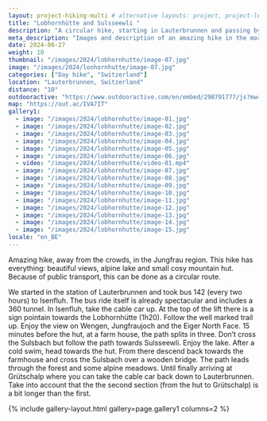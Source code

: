 ```yaml
---
layout: project-hiking-multi # alternative layouts: project, project-left, project-right, project-top
title: "Lobhornhütte and Sulsseewli "
description: "A circular hike, starting in Lauterbrunnen and passing by the Lobhornhütte and Sulsseewli."
meta_description: "Images and description of an amazing hike in the more quite parts of the Jungfrau region."
date: 2024-06-27
weight: 10
thumbnail: "/images/2024/lobhornhutte/image-07.jpg"
image: "/images/2024/lonhornhutte/image-07.jpg"
categories: ["Day hike", "Switzerland"]
location: "Lauterbrunnen, Switzerland"
distance: "10"
outdooractive: "https://www.outdooractive.com/en/embed/298791777/js?mw=false&usr=4imcb1&key=USR-LKA30EGO-EMWGMIS4-4OSSTG7J"
map: "https://out.ac/IVA7IT"
gallery1:
  - image: "/images/2024/lobhornhutte/image-01.jpg"
  - image: "/images/2024/lobhornhutte/image-02.jpg"
  - image: "/images/2024/lobhornhutte/image-03.jpg"
  - image: "/images/2024/lobhornhutte/image-04.jpg"
  - image: "/images/2024/lobhornhutte/image-05.jpg"
  - image: "/images/2024/lobhornhutte/image-06.jpg"
  - video: "/images/2024/lobhornhutte/video-01.mp4"
  - image: "/images/2024/lobhornhutte/image-07.jpg"
  - image: "/images/2024/lobhornhutte/image-08.jpg"
  - image: "/images/2024/lobhornhutte/image-09.jpg"
  - image: "/images/2024/lobhornhutte/image-10.jpg"
  - image: "/images/2024/lobhornhutte/image-11.jpg"
  - image: "/images/2024/lobhornhutte/image-12.jpg"
  - image: "/images/2024/lobhornhutte/image-13.jpg"
  - image: "/images/2024/lobhornhutte/image-14.jpg"
  - image: "/images/2024/lobhornhutte/image-15.jpg"
locale: "en_BE"
---
```

Amazing hike, away from the crowds, in the Jungfrau region. This hike has everything: beautiful views, alpine lake and small cosy mountain hut. Because of public transport, this can be done as a circular route.

We started in the station of Lauterbrunnen and took bus 142 (every two hours) to Isenfluh. The bus ride itself is already spectacular and includes a 360 tunnel. In Isenfluh, take the cable car up. At the top of the lift there is a sign pointain towards the Lobhornhütte (1h20). Follow the well marked trail up. Enjoy the view on Wengen, Jungfraujoch and the Eiger North Face. 15 minutes before the hut, at a farm house, the path splits in three. Don’t cross the Sulsbach but follow the path towards Sulsseewli. Enjoy the lake. After a cold swim, head towards the hut. From there descend back towards the farmhouse and cross the Sulsbach over a wooden bridge. The path leads through the forest and some alpine meadows. Until finally arriving at Grütschalp where you can take the cable car back down to Lauterbrunnen. Take into account that the the second section (from the hut to Grütschalp) is a bit longer than the first.



{% include gallery-layout.html gallery=page.gallery1 columns=2 %}

